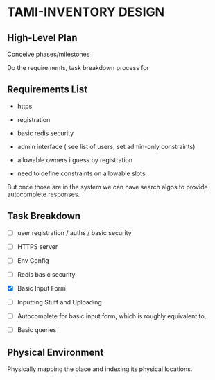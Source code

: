 














# TAMI-INVENTORY DESIGN




## High-Level Plan

Conceive phases/milestones

Do the requirements, task breakdown process for


## Requirements List

- https

- registration

- basic redis security

- admin interface ( see list of users, set admin-only constraints)


- allowable owners i guess by registration

- need to define constraints on allowable slots.

But once those are in the system we can have search algos to provide autocomplete responses.






## Task Breakdown


- [ ] user registration / auths / basic security
- [ ] HTTPS server
- [ ] Env Config
- [ ] Redis basic security

- [x] Basic Input Form
- [ ] Inputting Stuff and Uploading
- [ ] Autocomplete for basic input form, which is roughly equivalent to,
- [ ] Basic queries




## Physical Environment

Physically mapping the place and indexing its physical locations.
